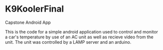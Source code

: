 # K9KoolerFinal
Capstone Android App

This is the code for a simple android application used to control and monitor a car's temperature by use of an AC unit as well as recieve
video from the unit. The unit was controlled by a LAMP server and an arduino.
